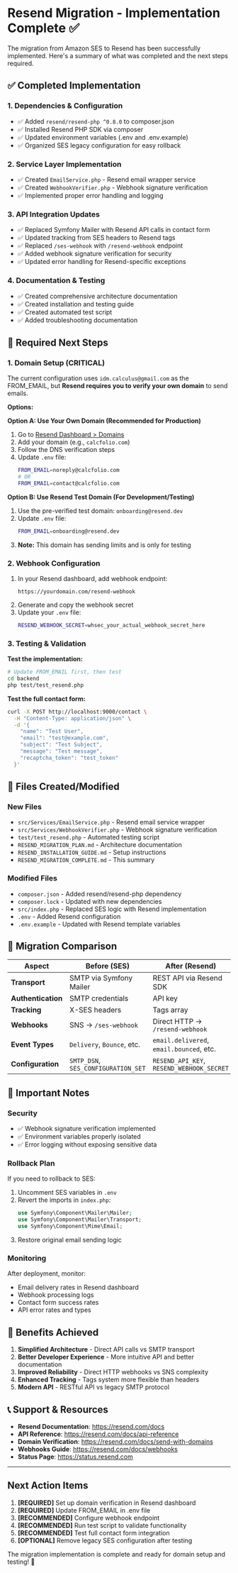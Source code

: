 # Resend Migration - Implementation Complete ✅

The migration from Amazon SES to Resend has been successfully implemented. Here's a summary of what was completed and the next steps required.

## ✅ Completed Implementation

### 1. Dependencies & Configuration
- ✅ Added `resend/resend-php ^0.8.0` to composer.json
- ✅ Installed Resend PHP SDK via composer
- ✅ Updated environment variables (.env and .env.example)
- ✅ Organized SES legacy configuration for easy rollback

### 2. Service Layer Implementation
- ✅ Created `EmailService.php` - Resend email wrapper service
- ✅ Created `WebhookVerifier.php` - Webhook signature verification
- ✅ Implemented proper error handling and logging

### 3. API Integration Updates
- ✅ Replaced Symfony Mailer with Resend API calls in contact form
- ✅ Updated tracking from SES headers to Resend tags
- ✅ Replaced `/ses-webhook` with `/resend-webhook` endpoint
- ✅ Added webhook signature verification for security
- ✅ Updated error handling for Resend-specific exceptions

### 4. Documentation & Testing
- ✅ Created comprehensive architecture documentation
- ✅ Created installation and testing guide
- ✅ Created automated test script
- ✅ Added troubleshooting documentation

## 🔧 Required Next Steps

### 1. Domain Setup (CRITICAL)
The current configuration uses `idm.calculus@gmail.com` as the FROM_EMAIL, but **Resend requires you to verify your own domain** to send emails.

**Options:**

**Option A: Use Your Own Domain (Recommended for Production)**
1. Go to [Resend Dashboard > Domains](https://resend.com/domains)
2. Add your domain (e.g., `calcfolio.com`)
3. Follow the DNS verification steps
4. Update `.env` file:
   ```bash
   FROM_EMAIL=noreply@calcfolio.com
   # OR
   FROM_EMAIL=contact@calcfolio.com
   ```

**Option B: Use Resend Test Domain (For Development/Testing)**
1. Use the pre-verified test domain: `onboarding@resend.dev`
2. Update `.env` file:
   ```bash
   FROM_EMAIL=onboarding@resend.dev
   ```
3. **Note:** This domain has sending limits and is only for testing

### 2. Webhook Configuration
1. In your Resend dashboard, add webhook endpoint:
   ```
   https://yourdomain.com/resend-webhook
   ```
2. Generate and copy the webhook secret
3. Update your `.env` file:
   ```bash
   RESEND_WEBHOOK_SECRET=whsec_your_actual_webhook_secret_here
   ```

### 3. Testing & Validation

**Test the implementation:**
```bash
# Update FROM_EMAIL first, then test
cd backend
php test/test_resend.php
```

**Test the full contact form:**
```bash
curl -X POST http://localhost:9000/contact \
  -H "Content-Type: application/json" \
  -d '{
    "name": "Test User",
    "email": "test@example.com", 
    "subject": "Test Subject",
    "message": "Test message",
    "recaptcha_token": "test_token"
  }'
```

## 📁 Files Created/Modified

### New Files
- `src/Services/EmailService.php` - Resend email service wrapper
- `src/Services/WebhookVerifier.php` - Webhook signature verification
- `test/test_resend.php` - Automated testing script
- `RESEND_MIGRATION_PLAN.md` - Architecture documentation
- `RESEND_INSTALLATION_GUIDE.md` - Setup instructions
- `RESEND_MIGRATION_COMPLETE.md` - This summary

### Modified Files
- `composer.json` - Added resend/resend-php dependency
- `composer.lock` - Updated with new dependencies
- `src/index.php` - Replaced SES logic with Resend implementation
- `.env` - Added Resend configuration
- `.env.example` - Updated with Resend template variables

## 🔄 Migration Comparison

| Aspect | Before (SES) | After (Resend) |
|--------|--------------|----------------|
| **Transport** | SMTP via Symfony Mailer | REST API via Resend SDK |
| **Authentication** | SMTP credentials | API key |
| **Tracking** | X-SES headers | Tags array |
| **Webhooks** | SNS → `/ses-webhook` | Direct HTTP → `/resend-webhook` |
| **Event Types** | `Delivery`, `Bounce`, etc. | `email.delivered`, `email.bounced`, etc. |
| **Configuration** | `SMTP_DSN`, `SES_CONFIGURATION_SET` | `RESEND_API_KEY`, `RESEND_WEBHOOK_SECRET` |

## 🚨 Important Notes

### Security
- ✅ Webhook signature verification implemented
- ✅ Environment variables properly isolated
- ✅ Error logging without exposing sensitive data

### Rollback Plan
If you need to rollback to SES:
1. Uncomment SES variables in `.env`
2. Revert the imports in `index.php`:
   ```php
   use Symfony\Component\Mailer\Mailer;
   use Symfony\Component\Mailer\Transport;
   use Symfony\Component\Mime\Email;
   ```
3. Restore original email sending logic

### Monitoring
After deployment, monitor:
- Email delivery rates in Resend dashboard
- Webhook processing logs
- Contact form success rates
- API error rates and types

## 🎯 Benefits Achieved

1. **Simplified Architecture** - Direct API calls vs SMTP transport
2. **Better Developer Experience** - More intuitive API and better documentation  
3. **Improved Reliability** - Direct HTTP webhooks vs SNS complexity
4. **Enhanced Tracking** - Tags system more flexible than headers
5. **Modern API** - RESTful API vs legacy SMTP protocol

## 📞 Support & Resources

- **Resend Documentation**: https://resend.com/docs
- **API Reference**: https://resend.com/docs/api-reference
- **Domain Verification**: https://resend.com/docs/send-with-domains
- **Webhooks Guide**: https://resend.com/docs/webhooks
- **Status Page**: https://status.resend.com

---

## Next Action Items

1. **[REQUIRED]** Set up domain verification in Resend dashboard
2. **[REQUIRED]** Update FROM_EMAIL in .env file  
3. **[RECOMMENDED]** Configure webhook endpoint
4. **[RECOMMENDED]** Run test script to validate functionality
5. **[RECOMMENDED]** Test full contact form integration
6. **[OPTIONAL]** Remove legacy SES configuration after testing

The migration implementation is complete and ready for domain setup and testing! 🚀